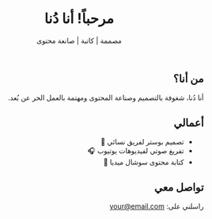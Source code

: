 <!DOCTYPE html>
<html lang="ar" dir="rtl">
<head>
  <meta charset="UTF-8" />
  <meta name="viewport" content="width=device-width, initial-scale=1.0" />
  <title>بورتفوليو دُنا</title>
  <link rel="stylesheet" href="style.css" />
</head>
<body>
  <header>
    <h1>مرحباً! أنا دُنا</h1>
    <p>مصممة | كاتبة | صانعة محتوى</p>
  </header>

  <section id="about">
    <h2>من أنا؟</h2>
    <p>أنا دُنا، شغوفة بالتصميم وصناعة المحتوى ومهتمة بالعمل الحر عن بُعد.</p>
  </section>

  <section id="portfolio">
    <h2>أعمالي</h2>
    <ul>
      <li>تصميم بوستر لفريق نسائي 🌸</li>
      <li>تفريغ صوتي لفيديوهات يوتيوب 🎧</li>
      <li>كتابة محتوى سوشال ميديا 📱</li>
    </ul>
  </section>

  <section id="contact">
    <h2>تواصل معي</h2>
    <p>راسلني على: <a href="mailto:your@email.com">your@email.com</a></p>
  </section>
</body>
</html>
